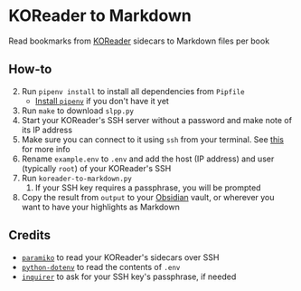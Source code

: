 # KOReader to Markdown

Read bookmarks from [KOReader](https://koreader.rocks/) sidecars to Markdown files per book

## How-to

2. Run `pipenv install` to install all dependencies from `Pipfile`
   - [Install `pipenv`](https://github.com/pypa/pipenv#installation) if you
     don't have it yet
1. Run `make` to download `slpp.py`
3. Start your KOReader's SSH server without a password and make note of its IP address
4. Make sure you can connect to it using `ssh` from your terminal. See
   [this](https://github.com/koreader/koreader/wiki/SSH) for more info
5. Rename `example.env` to `.env` and add the host (IP address) and user (typically `root`) of your KOReader's SSH
6. Run `koreader-to-markdown.py`
   1. If your SSH key requires a passphrase, you will be prompted
7. Copy the result from `output` to your [Obsidian](https://obsidian.md/) vault, or wherever you want to have your highlights as Markdown

## Credits

- [`paramiko`](https://www.paramiko.org/) to read your KOReader's sidecars over SSH
- [`python-dotenv`](https://github.com/theskumar/python-dotenv) to read the contents of `.env`
- [`inquirer`](https://github.com/magmax/python-inquirer) to ask for your SSH key's passphrase, if needed
